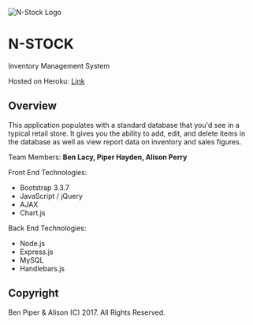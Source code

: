 ![N-Stock Logo](/img/n-stock-logo-only.png)

# N-STOCK
Inventory Management System

Hosted on Heroku: [Link](https://n-stock.herokuapp.com)

## Overview
This application populates with a standard database that you'd see in a typical retail store. It gives you the ability to add, edit, and delete items in the database as well as view report data on inventory and sales figures.

Team Members: **Ben Lacy, Piper Hayden, Alison Perry**

Front End Technologies:

* Bootstrap 3.3.7
* JavaScript / jQuery
* AJAX
* Chart.js

Back End Technologies:

* Node.js
* Express.js
* MySQL
* Handlebars.js

## Copyright
Ben Piper & Alison (C) 2017. All Rights Reserved.